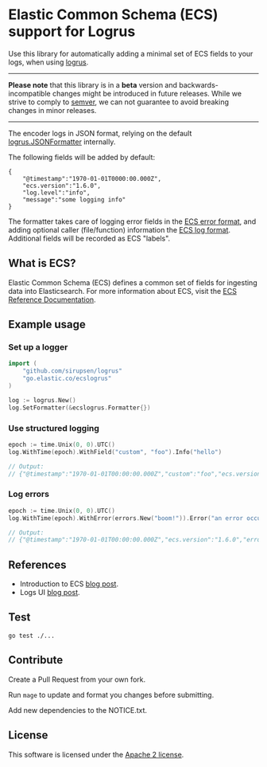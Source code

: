 # Elastic Common Schema (ECS) support for Logrus

Use this library for automatically adding a minimal set of ECS fields to your logs, when using [logrus](https://github.com/sirupsen/logrus).
 
---

**Please note** that this library is in a **beta** version and backwards-incompatible changes might be introduced in future releases.
While we strive to comply to [semver](https://semver.org/), we can not guarantee to avoid breaking changes in minor releases.

---
 
The encoder logs in JSON format, relying on the default [logrus.JSONFormatter](https://pkg.go.dev/github.com/sirupsen/logrus#JSONFormatter) internally. 

The following fields will be added by default:
```
{
    "@timestamp":"1970-01-01T0000:00.000Z",
    "ecs.version":"1.6.0",
    "log.level":"info",
    "message":"some logging info"
}
```

The formatter takes care of logging error fields in the [ECS error format](https://www.elastic.co/guide/en/ecs/current/ecs-error.html),
and adding optional caller (file/function) information the [ECS log format](https://www.elastic.co/guide/en/ecs/current/ecs-log.html).
Additional fields will be recorded as ECS "labels".

## What is ECS?

Elastic Common Schema (ECS) defines a common set of fields for ingesting data into Elasticsearch.
For more information about ECS, visit the [ECS Reference Documentation](https://www.elastic.co/guide/en/ecs/current/ecs-reference.html).

## Example usage

### Set up a logger
```go
import (
	"github.com/sirupsen/logrus"
	"go.elastic.co/ecslogrus"
)

log := logrus.New()
log.SetFormatter(&ecslogrus.Formatter{})
```

### Use structured logging
```go
epoch := time.Unix(0, 0).UTC()
log.WithTime(epoch).WithField("custom", "foo").Info("hello")

// Output:
// {"@timestamp":"1970-01-01T00:00:00.000Z","custom":"foo","ecs.version":"1.6.0","log.level":"info","message":"hello"}
```

### Log errors
```go
epoch := time.Unix(0, 0).UTC()
log.WithTime(epoch).WithError(errors.New("boom!")).Error("an error occurred")

// Output:
// {"@timestamp":"1970-01-01T00:00:00.000Z","ecs.version":"1.6.0","error":{"message":"boom!"},"log.level":"error","message":"an error occurred"}
```

## References
* Introduction to ECS [blog post](https://www.elastic.co/blog/introducing-the-elastic-common-schema).
* Logs UI [blog post](https://www.elastic.co/blog/infrastructure-and-logs-ui-new-ways-for-ops-to-interact-with-elasticsearch).

## Test
```
go test ./...
```

## Contribute
Create a Pull Request from your own fork. 

Run `mage` to update and format you changes before submitting.

Add new dependencies to the NOTICE.txt.

## License
This software is licensed under the [Apache 2 license](./LICENSE). 
